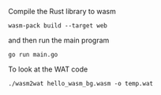 Compile the Rust library to wasm

```
wasm-pack build --target web
```

and then run the main program

```
go run main.go
```


To look at the WAT code
```
./wasm2wat hello_wasm_bg.wasm -o temp.wat 
```